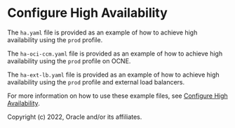 # Configure High Availability

The `ha.yaml` file is provided as an example of how to achieve high availability using the `prod` profile.

The `ha-oci-ccm.yaml` file is provided as an example of how to achieve high availability using the `prod` profile on OCNE.

The `ha-ext-lb.yaml` file is provided as an example of how to achieve high availability using the `prod` profile and external load balancers.

For more information on how to use these example files, see [Configure High Availability](https://build.verrazzano.io/latest/docs/customize/ha/).

Copyright (c) 2022, Oracle and/or its affiliates.
